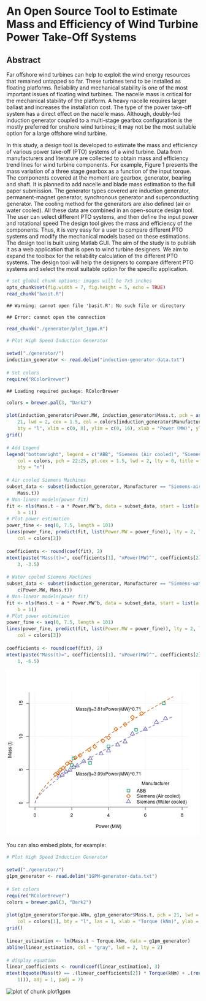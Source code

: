 An Open Source Tool to Estimate Mass and Efficiency of Wind Turbine Power Take-Off Systems
========================================================

Abstract
--------

Far offshore wind turbines can help to exploit the wind energy resources that remained untapped so far. These turbines tend to be installed as floating platforms. Reliability and mechanical stability is one of the most important issues of floating wind turbines. The nacelle mass is critical for the mechanical stability of the platform. A heavy nacelle requires larger ballast and increases the installation cost. The type of the power take-off system has a direct effect on the nacelle mass. Although, doubly-fed induction generator coupled to a multi-stage gearbox configuration is the mostly preferred for onshore wind turbines; it may not be the most suitable option for a large offshore wind turbine.

In this study, a design tool is developed to estimate the mass and efficiency of various power take-off (PTO) systems of a wind turbine. Data from manufacturers and literature are collected to obtain mass and efficiency trend lines for wind turbine components. For example, Figure 1 presents the mass variation of a three stage gearbox as a function of the input torque. The components covered at the moment are gearbox, generator, bearing and shaft. It is planned to add nacelle and blade mass estimation to the full paper submission. The generator types covered are induction generator, permanent-magnet generator, synchronous generator and superconducting generator. The cooling method for the generators are also defined (air or water cooled). 
All these data are combined in an open-source design tool. The user can select different PTO systems, and then define the input power and rotational speed The design tool gives the mass and efficiency of the components. Thus, it is very easy for a user to compare different PTO systems and modify the mechanical models based on these estimations. The design tool is built using Matlab GUI. The aim of the study is to publish it as a web application that is open to wind turbine designers. We aim to expand the toolbox for the reliability calculation of the different PTO systems. The design tool will help the designers to compare different PTO systems and select the most suitable option for the specific application.


```r
# set global chunk options: images will be 7x5 inches
opts_chunk$set(fig.width = 7, fig.height = 5, echo = TRUE)
read_chunk("basit.R")
```

```
## Warning: cannot open file 'basit.R': No such file or directory
```

```
## Error: cannot open the connection
```

```r
read_chunk("./generator/plot_1gpm.R")
```



```r
# Plot High Speed Induction Generator

setwd("./generator/")
induction_generator <- read.delim("induction-generator-data.txt")

# Set colors
require("RColorBrewer")
```

```
## Loading required package: RColorBrewer
```

```r
colors = brewer.pal(3, "Dark2")

plot(induction_generator$Power.MW, induction_generator$Mass.t, pch = as.numeric(induction_generator$Manufacturer) + 
    21, lwd = 2, cex = 1.5, col = colors[induction_generator$Manufacturer], 
    bty = "l", xlim = c(0, 8), ylim = c(0, 16), xlab = "Power (MW)", ylab = "Mass (t)")
grid()

# Add Legend
legend("bottomright", legend = c("ABB", "Siemens (Air cooled)", "Siemens (Water cooled)"), 
    col = colors, pch = 22:25, pt.cex = 1.5, lwd = 2, lty = 0, title = "Manufacturer", 
    bty = "n")

# Air cooled Siemens Machines
subset_data <- subset(induction_generator, Manufacturer == "Siemens-air", c(Power.MW, 
    Mass.t))
# Non-linear modeln(power fit)
fit <- nls(Mass.t ~ a * Power.MW^b, data = subset_data, start = list(a = 3, 
    b = 1))
# Plot power estimation
power_fine <- seq(0, 7.5, length = 101)
lines(power_fine, predict(fit, list(Power.MW = power_fine)), lty = 2, lwd = 2, 
    col = colors[2])

coefficients <- round(coef(fit), 2)
mtext(paste("Mass(t)=", coefficients[1], "xPower(MW)^", coefficients[2], sep = ""), 
    3, -3.5)

# Water cooled Siemens Machines
subset_data <- subset(induction_generator, Manufacturer == "Siemens-water", 
    c(Power.MW, Mass.t))
# Non-linear modeln(power fit)
fit <- nls(Mass.t ~ a * Power.MW^b, data = subset_data, start = list(a = 3, 
    b = 1))
# Plot power estimation
power_fine <- seq(0, 7.5, length = 101)
lines(power_fine, predict(fit, list(Power.MW = power_fine)), lty = 2, lwd = 2, 
    col = colors[3])

coefficients <- round(coef(fit), 2)
mtext(paste("Mass(t)=", coefficients[1], "xPower(MW)^", coefficients[2], sep = ""), 
    1, -6.5)
```

![plot of chunk unnamed-chunk-1](figure/unnamed-chunk-1.png) 


You can also embed plots, for example:







```r
# Plot High Speed Induction Generator

setwd("./generator/")
g1pm_generator <- read.delim("1GPM-generator-data.txt")

# Set colors
require("RColorBrewer")
colors = brewer.pal(3, "Dark2")

plot(g1pm_generator$Torque.kNm, g1pm_generator$Mass.t, pch = 21, lwd = 2, cex = 1.5, 
    col = colors[1], bty = "l", las = 1, xlab = "Torque (kNm)", ylab = "Mass (t)")
grid()

linear_estimation <- lm(Mass.t ~ Torque.kNm, data = g1pm_generator)
abline(linear_estimation, col = "gray", lwd = 2, lty = 2)

# display equation
linear_coefficients <- round(coef(linear_estimation), 3)
mtext(bquote(Mass(t) == .(linear_coefficients[2]) * Torque(kNm) + .(round(linear_coefficients[1], 
    1))), adj = 1, padj = 7)
```

![plot of chunk plot1gpm](figure/plot1gpm.png) 



